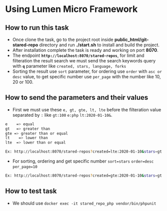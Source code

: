 # Using Lumen Micro Framework

## How to run this task

- Once clone the task, go to the project root inside **public_html/git-stared-repo** directory and run **./start.sh** to install and build the project.
- After installation complete the task is ready and working on port **8070**.
- The endpoint **`http://localhost:8070/stared-repos`**, for limit and filteration the result search we must send the search keywords query with **`q`** parameter like `created, stars, language, forks`
- Sorting the result use `sort` parameter, for ordering use `order` with `asc or desc` value, to get specific number use `per_page` with the number like 10, 20 or 100.


## How to send the parameters and their values

- First we must use these `e, gt, gte, lt, lte` before the filteration value separated by `:`  like `gt:100` `e:php` `lt:2020-01-10&`.
```sh
e    => equal
gt   => greater than
gte => greater than or equal
lt    => lower than
lte  => lower than or equal
```

```sh
Ex: http://localhost:8070/stared-repos?created=lte:2020-01-10&stars=gt:100&language=e:php
```

- For sorting, ordering and get specific number  `sort=stars` `order=desc` `per_page=10`
```sh
Ex: http://localhost:8070/stared-repos?created=gte:2020-01-10&stars=gt:100&sort=stars&order=desc&per_page=10&language=e:php
```

## How to test task
- We should use `docker exec -it stared_repo_php vendor/bin/phpunit`
